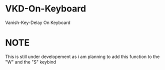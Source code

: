 # VKD-On-Keyboard
Vanish-Key-Delay On Keyboard

# NOTE
This is still under developement as i am planning to add this function to the "W" and the "S" keybind

